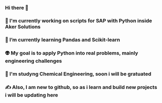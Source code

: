 ### Hi there 👋

<!--
**diogenesfalcade/diogenesfalcade** is a ✨ _special_ ✨ repository because its `README.md` (this file) appears on your GitHub profile.

Here are some ideas to get you started:

- 🔭 I’m currently working on ...
- 🌱 I’m currently learning ...
- 👯 I’m looking to collaborate on ...
- 🤔 I’m looking for help with ...
- 💬 Ask me about ...
- 📫 How to reach me: ...
- 😄 Pronouns: ...
- ⚡ Fun fact: ...
-->
 ### 🔭 I'm currently working on scripts for SAP with Python inside Aker Solutions
 ### 🌱 I’m currently learning Pandas and Scikit-learn
 ### 👽 My goal is to apply Python into real problems, mainly engineering challenges
 ### 🤯 I'm studyng Chemical Engineering, soon i will be gratuated
 
 ### ✍ Also, I am new to github, so as i learn and build new projects i will be updating here
